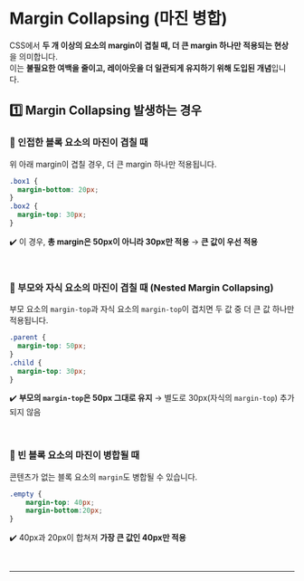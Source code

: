 # Margin Collapsing (마진 병합)
CSS에서 **두 개 이상의 요소의 margin이 겹칠 때, 더 큰 margin 하나만 적용되는 현상**을 의미합니다.  
이는 **불필요한 여백을 줄이고, 레이아웃을 더 일관되게 유지하기 위해 도입된 개념**입니다.

## 1️⃣ Margin Collapsing 발생하는 경우
### 🔹 인접한 블록 요소의 마진이 겹칠 때
위 아래 margin이 겹칠 경우, 더 큰 margin 하나만 적용됩니다.
```css
.box1 {
  margin-bottom: 20px;
}
.box2 {
  margin-top: 30px;
}
```
✔️ 이 경우, **총 margin은 50px이 아니라 30px만 적용** → **큰 값이 우선 적용**

<br>

### 🔹 부모와 자식 요소의 마진이 겹칠 때 (Nested Margin Collapsing)
부모 요소의 `margin-top`과 자식 요소의 `margin-top`이 겹치면 두 값 중 더 큰 값 하나만 적용됩니다.
```css
.parent {
  margin-top: 50px;
}
.child {
  margin-top: 30px;
}
```
✔️ **부모의 `margin-top`은 50px 그대로 유지** → 별도로 30px(자식의 `margin-top`) 추가되지 않음

<br>

### 🔹 빈 블록 요소의 마진이 병합될 때
콘텐츠가 없는 블록 요소의 `margin`도 병합될 수 있습니다.
```css
.empty {
	margin-top: 40px;
	margin-bottom:20px;
}
```
✔️ 40px과 20px이 합쳐져 **가장 큰 값인 40px만 적용**

<br>

- - -

<br>



